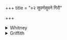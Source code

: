 +++
title = "०२ सुपर्णसुवने गिरौ"

+++

<details><summary>Whitney</summary>

### Translation
2. On an eagle-bearing (*-súvana*) mountain, born from the snowy one  
(*himávant*); they go to \[it\] with riches, having heard \[of it\], for  
they know the effacer of fever.

### Notes
'From the snowy one,' i.e. 'from the Himalaya'; we had the pāda above as  
iv. 9. 9 **b**. Ppp. begins with *suvarṇasavane*, and has for **c, d**  
*dhanāir abhiśrutaṁ hakti kuṣṭhed u takmanāśanaḥ*.
</details>

<details><summary>Griffith</summary>

Brought from the Snowy Mountain, born on the high hill where eagles breed, Men seek to buy thee when they hear: for Fever's Banisher they know.
</details>
